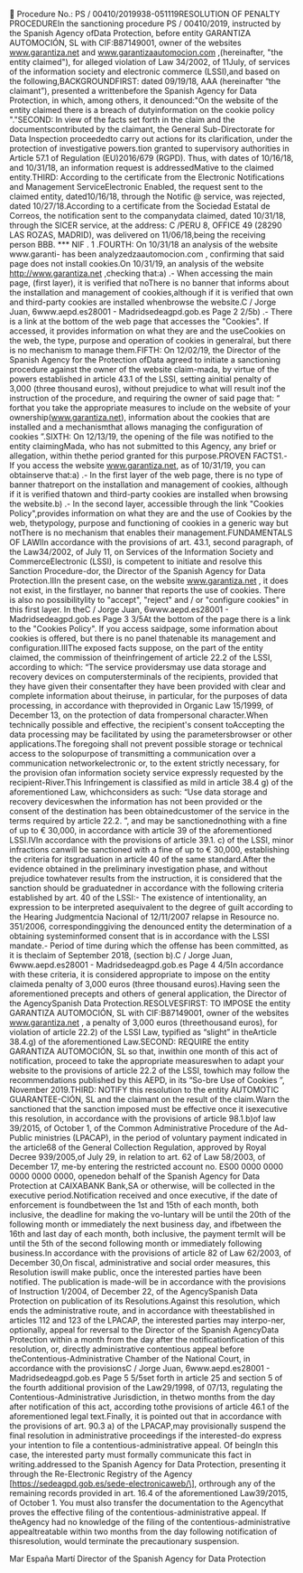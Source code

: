  Procedure No.: PS / 00410/2019938-051119RESOLUTION OF PENALTY PROCEDUREIn the sanctioning procedure PS / 00410/2019, instructed by the Spanish Agency ofData Protection, before entity GARANTIZA AUTOMOCIÓN, SL with CIF:B87149001, owner of the websites www.garantiza.net and www.garantizaautomocion.com ,(hereinafter, "the entity claimed"), for alleged violation of Law 34/2002, of 11July, of services of the information society and electronic commerce (LSSI),and based on the following,BACKGROUNDFIRST: dated 09/19/18, AAA (hereinafter “the claimant”), presented a writtenbefore the Spanish Agency for Data Protection, in which, among others, it denounced:"On the website of the entity claimed there is a breach of dutyinformation on the cookie policy "."SECOND: In view of the facts set forth in the claim and the documentscontributed by the claimant, the General Sub-Directorate for Data Inspection proceededto carry out actions for its clarification, under the protection of investigative powers.tion granted to supervisory authorities in Article 57.1 of Regulation (EU)2016/679 (RGPD). Thus, with dates of 10/16/18, and 10/31/18, an information request is addressedMative to the claimed entity.THIRD: According to the certificate from the Electronic Notifications and Management ServiceElectronic Enabled, the request sent to the claimed entity, dated10/16/18, through the Notific @ service, was rejected, dated 10/27/18.According to a certificate from the Sociedad Estatal de Correos, the notification sent to the companydata claimed, dated 10/31/18, through the SICER service, at the address: C /PERU 8, OFFICE 49 (28290 LAS ROZAS, MADRID), was delivered on 11/06/18,being the receiving person BBB. \*\*\* NIF . 1 .FOURTH: On 10/31/18 an analysis of the website www.garanti- has been analyzedzaautomocion.com , confirming that said page does not install cookies.On 10/31/19, an analysis of the website http://www.garantiza.net ,checking that:a) .- When accessing the main page, (first layer), it is verified that noThere is no banner that informs about the installation and management of cookies,although if it is verified that own and third-party cookies are installed whenbrowse the website.C / Jorge Juan, 6www.aepd.es28001 - Madridsedeagpd.gob.es
Page 2
2/5b) .- There is a link at the bottom of the web page that accesses the "Cookies". If accessed, it provides information on what they are and the useCookies on the web, the type, purpose and operation of cookies in generalral, but there is no mechanism to manage them.FIFTH: On 12/02/19, the Director of the Spanish Agency for the Protection ofData agreed to initiate a sanctioning procedure against the owner of the website claim-mada, by virtue of the powers established in article 43.1 of the LSSI, setting ainitial penalty of 3,000 (three thousand euros), without prejudice to what will result inof the instruction of the procedure, and requiring the owner of said page that: “ forthat you take the appropriate measures to include on the website of your ownership(www.garantiza.net), information about the cookies that are installed and a mechanismthat allows managing the configuration of cookies ”.SIXTH: On 12/13/19, the opening of the file was notified to the entity claimingMada, who has not submitted to this Agency, any brief or allegation, within thethe period granted for this purpose.PROVEN FACTS1.- If you access the website www.garantiza.net, as of 10/31/19, you can obtainserve that:a) .- In the first layer of the web page, there is no type of banner thatreport on the installation and management of cookies, although if it is verified thatown and third-party cookies are installed when browsing the website.b) .- In the second layer, accessible through the link "Cookies Policy",provides information on what they are and the use of Cookies by the web, thetypology, purpose and functioning of cookies in a generic way but notThere is no mechanism that enables their management.FUNDAMENTALS OF LAWIIn accordance with the provisions of art. 43.1, second paragraph, of the Law34/2002, of July 11, on Services of the Information Society and CommerceElectronic (LSSI), is competent to initiate and resolve this Sanction Procedure-dor, the Director of the Spanish Agency for Data Protection.IIIn the present case, on the website www.garantiza.net , it does not exist, in the firstlayer, no banner that reports the use of cookies. There is also no possibilitylity to "accept", "reject" and / or "configure cookies" in this first layer. In theC / Jorge Juan, 6www.aepd.es28001 - Madridsedeagpd.gob.es
Page 3
3/5At the bottom of the page there is a link to the "Cookies Policy". If you access saidpage, some information about cookies is offered, but there is no panel thatenable its management and configuration.IIIThe exposed facts suppose, on the part of the entity claimed, the commission of theinfringement of article 22.2 of the LSSI, according to which: “The service providersmay use data storage and recovery devices on computersterminals of the recipients, provided that they have given their consentafter they have been provided with clear and complete information about theiruse, in particular, for the purposes of data processing, in accordance with theprovided in Organic Law 15/1999, of December 13, on the protection of data frompersonal character.When technically possible and effective, the recipient's consent toAccepting the data processing may be facilitated by using the parametersbrowser or other applications.The foregoing shall not prevent possible storage or technical access to the solopurpose of transmitting a communication over a communication networkelectronic or, to the extent strictly necessary, for the provision ofan information society service expressly requested by the recipient-River.This Infringement is classified as mild in article 38.4 g) of the aforementioned Law, whichconsiders as such: “Use data storage and recovery deviceswhen the information has not been provided or the consent of the destination has been obtainedcustomer of the service in the terms required by article 22.2. ”, and may be sanctionednothing with a fine of up to € 30,000, in accordance with article 39 of the aforementioned LSSI.IVIn accordance with the provisions of article 39.1. c) of the LSSI, minor infractions canwill be sanctioned with a fine of up to € 30,000, establishing the criteria for itsgraduation in article 40 of the same standard.After the evidence obtained in the preliminary investigation phase, and without prejudice towhatever results from the instruction, it is considered that the sanction should be graduatedner in accordance with the following criteria established by art. 40 of the LSSI:- The existence of intentionality, an expression to be interpreted asequivalent to the degree of guilt according to the Hearing Judgmentcia Nacional of 12/11/2007 relapse in Resource no. 351/2006, correspondinggiving the denounced entity the determination of a obtaining systeminformed consent that is in accordance with the LSSI mandate.- Period of time during which the offense has been committed, as it is theclaim of September 2018, (section b).C / Jorge Juan, 6www.aepd.es28001 - Madridsedeagpd.gob.es
Page 4
4/5In accordance with these criteria, it is considered appropriate to impose on the entity claimeda penalty of 3,000 euros (three thousand euros).Having seen the aforementioned precepts and others of general application, the Director of the AgencySpanish Data Protection.RESOLVESFIRST: TO IMPOSE the entity GARANTIZA AUTOMOCIÓN, SL with CIF:B87149001, owner of the websites www.garantiza.net , a penalty of 3,000 euros (threethousand euros), for violation of article 22.2) of the LSSI Law, typified as “slight” in theArticle 38.4.g) of the aforementioned Law.SECOND: REQUIRE the entity GARANTIZA AUTOMOCIÓN, SL so that, inwithin one month of this act of notification, proceed to take the appropriate measureswhen to adapt your website to the provisions of article 22.2 of the LSSI, towhich may follow the recommendations published by this AEPD, in its “So-bre Use of Cookies ”, November 2019.THIRD: NOTIFY this resolution to the entity AUTOMOTIC GUARANTEE-CIÓN, SL and the claimant on the result of the claim.Warn the sanctioned that the sanction imposed must be effective once it isexecutive this resolution, in accordance with the provisions of article 98.1.b)of law 39/2015, of October 1, of the Common Administrative Procedure of the Ad-Public ministries (LPACAP), in the period of voluntary payment indicated in the article68 of the General Collection Regulation, approved by Royal Decree 939/2005,of July 29, in relation to art. 62 of Law 58/2003, of December 17, me-by entering the restricted account no. ES00 0000 0000 0000 0000 0000, openedon behalf of the Spanish Agency for Data Protection at CAIXABANK Bank,SA or otherwise, will be collected in the executive period.Notification received and once executive, if the date of enforcement is foundbetween the 1st and 15th of each month, both inclusive, the deadline for making the vo-luntary will be until the 20th of the following month or immediately the next business day, and ifbetween the 16th and last day of each month, both inclusive, the payment termIt will be until the 5th of the second following month or immediately following business.In accordance with the provisions of article 82 of Law 62/2003, of December 30,On fiscal, administrative and social order measures, this Resolution iswill make public, once the interested parties have been notified. The publication is made-will be in accordance with the provisions of Instruction 1/2004, of December 22, of the AgencySpanish Data Protection on publication of its Resolutions.Against this resolution, which ends the administrative route, and in accordance with theestablished in articles 112 and 123 of the LPACAP, the interested parties may interpo-ner, optionally, appeal for reversal to the Director of the Spanish AgencyData Protection within a month from the day after the notificationfication of this resolution, or, directly administrative contentious appeal before theContentious-Administrative Chamber of the National Court, in accordance with the provisionsC / Jorge Juan, 6www.aepd.es28001 - Madridsedeagpd.gob.es
Page 5
5/5set forth in article 25 and section 5 of the fourth additional provision of the Law29/1998, of 07/13, regulating the Contentious-Administrative Jurisdiction, in thetwo months from the day after notification of this act, according tothe provisions of article 46.1 of the aforementioned legal text.Finally, it is pointed out that in accordance with the provisions of art. 90.3 a) of the LPACAP,may provisionally suspend the final resolution in administrative proceedings if the interested-do express your intention to file a contentious-administrative appeal. Of beingIn this case, the interested party must formally communicate this fact in writing.addressed to the Spanish Agency for Data Protection, presenting it through the Re-Electronic Registry of the Agency \[https://sedeagpd.gob.es/sede-electronicaweb/\], orthrough any of the remaining records provided in art. 16.4 of the aforementioned Law39/2015, of October 1. You must also transfer the documentation to the Agencythat proves the effective filing of the contentious-administrative appeal. If theAgency had no knowledge of the filing of the contentious-administrative appealtreatable within two months from the day following notification of thisresolution, would terminate the precautionary suspension.

Mar España Martí
Director of the Spanish Agency for Data Protection
